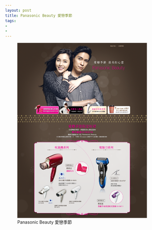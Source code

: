 ```yaml
---
layout: post
title: Panasonic Beauty 愛戀季節
tags:
- 
- 
---
```


<figure>
	<a href="http://www.panasonicbeauty.com.tw/romance/" target="_blank">
	<img src="/img/w1.png" alt="Panasonic Beauty 愛戀季節"></a>
	<figcaption>Panasonic Beauty 愛戀季節</figcaption>
</figure> 